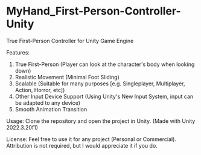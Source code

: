 # MyHand_First-Person-Controller-Unity

True First-Person Controller for Unity Game Engine

Features:
1. True First-Person (Player can look at the character's body when looking down)
2. Realistic Movement (Minimal Foot Sliding)
3. Scalable (Suitable for many purposes [e.g. Singleplayer, Multiplayer, Action, Horror, etc])
4. Other Input Device Support (Using Unity's New Input System, input can be adapted to any device)
5. Smooth Animation Transition

Usage:
Clone the repository and open the project in Unity. (Made with Unity 2022.3.20f1)

License:
Feel free to use it for any project (Personal or Commercial).
Attribution is not required, but I would appreciate it if you do.
